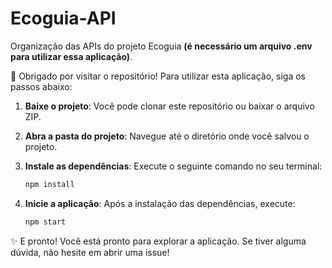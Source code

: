 # Ecoguia-API
Organização das APIs do projeto Ecoguia **(é necessário um arquivo .env para utilizar essa aplicação)**.

🌟 Obrigado por visitar o repositório! Para utilizar esta aplicação, siga os passos abaixo:

1. **Baixe o projeto**: Você pode clonar este repositório ou baixar o arquivo ZIP.
   
2. **Abra a pasta do projeto**: Navegue até o diretório onde você salvou o projeto.

3. **Instale as dependências**: Execute o seguinte comando no seu terminal:
   ```bash
   npm install

4. **Inicie a aplicação**: Após a instalação das dependências, execute:
   ```bash
   npm start

✨ E pronto! Você está pronto para explorar a aplicação. Se tiver alguma dúvida, não hesite em abrir uma issue!
